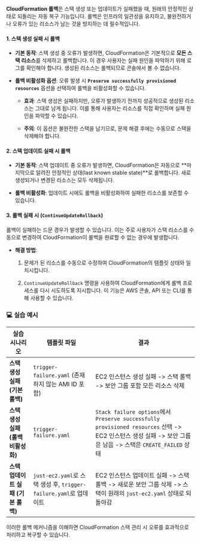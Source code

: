 
**CloudFormation 롤백**은 스택 생성 또는 업데이트가 실패했을 때, 원래의 안정적인 상태로 되돌리는 자동 복구 기능입니다. 롤백은 인프라의 일관성을 유지하고, 불완전하거나 오류가 있는 리소스가 남는 것을 방지하는 데 필수적입니다.

#### 1. 스택 생성 실패 시 롤백

- **기본 동작**: 스택 생성 중 오류가 발생하면, CloudFormation은 기본적으로 **모든 스택 리소스**를 삭제하고 롤백합니다. 이 경우 사용자는 실패 원인을 파악하기 위해 로그를 확인해야 합니다. 생성된 리소스는 롤백되므로 콘솔에서 볼 수 없습니다.
    
- **롤백 비활성화 옵션**: 오류 발생 시 **`Preserve successfully provisioned resources`** 옵션을 선택하여 롤백을 비활성화할 수 있습니다.
    
    - **효과**: 스택 생성은 실패하지만, 오류가 발생하기 전까지 성공적으로 생성된 리소스는 그대로 남게 됩니다. 이를 통해 사용자는 리소스를 직접 확인하며 실패 원인을 파악할 수 있습니다.

    - **주의**: 이 옵션은 불완전한 스택을 남기므로, 문제 해결 후에는 수동으로 스택을 삭제해야 합니다.

#### 2. 스택 업데이트 실패 시 롤백

- **기본 동작**: 스택 업데이트 중 오류가 발생하면, CloudFormation은 자동으로 **마지막으로 알려진 안정적인 상태(last known stable state)**로 롤백합니다. 새로 생성되거나 변경된 리소스는 모두 삭제됩니다.

- **롤백 비활성화**: 업데이트 시에도 롤백을 비활성화하여 실패한 리소스를 보존할 수 있습니다.

#### 3. 롤백 실패 시 (`ContinueUpdateRollback`)

롤백이 실패하는 드문 경우가 발생할 수 있습니다. 이는 주로 사용자가 스택 리소스를 수동으로 변경하여 CloudFormation이 롤백을 완료할 수 없는 경우에 발생합니다.

- **해결 방법**:
    
    1. 문제가 된 리소스를 수동으로 수정하여 CloudFormation의 템플릿 상태와 일치시킵니다.

    2. `ContinueUpdateRollback` 명령을 사용하여 CloudFormation에게 롤백 프로세스를 다시 시도하도록 지시합니다. 이 기능은 AWS 콘솔, API 또는 CLI를 통해 사용할 수 있습니다.


### 💻 실습 예시

|실습 시나리오|템플릿 파일|결과|
|---|---|---|
|**스택 생성 실패 (기본 롤백)**|`trigger-failure.yaml` (존재하지 않는 AMI ID 포함)|EC2 인스턴스 생성 실패 -> 스택 롤백 -> 보안 그룹 포함 모든 리소스 삭제|
|**스택 생성 실패 (롤백 비활성화)**|`trigger-failure.yaml`|`Stack failure options`에서 `Preserve successfully provisioned resources` 선택 -> EC2 인스턴스 생성 실패 -> 보안 그룹은 남음 -> 스택은 `CREATE_FAILED` 상태|
|**스택 업데이트 실패 (기본 롤백)**|`just-ec2.yaml`로 스택 생성 후, `trigger-failure.yaml`로 업데이트|EC2 인스턴스 업데이트 실패 -> 스택 롤백 -> 새로운 보안 그룹 삭제 -> 스택이 원래의 `just-ec2.yaml` 상태로 되돌아감|

이러한 롤백 메커니즘을 이해하면 CloudFormation 스택 관리 시 오류를 효과적으로 처리하고 복구할 수 있습니다.